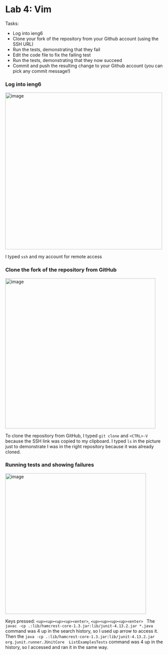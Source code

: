# Lab 4: Vim

Tasks:

- Log into ieng6
- Clone your fork of the repository from your Github account (using the SSH URL)
- Run the tests, demonstrating that they fail
- Edit the code file to fix the failing test
- Run the tests, demonstrating that they now succeed
- Commit and push the resulting change to your Github account (you can pick any commit message!)

### Log into ieng6

<img width="494" alt="image" src="https://github.com/DavidBrin/cse15l-lab-reports/assets/79377443/8ada9e71-e8fc-4fcf-839a-076b366e8170">

I typed `ssh` and my account for remote access

### Clone the fork of the repository from GitHub

<img width="473" alt="image" src="https://github.com/DavidBrin/cse15l-lab-reports/assets/79377443/080f19a5-c0a7-4fde-b000-c0335900cb8c">

To clone the repository from GitHub, I typed `git clone` and `<CTRL>-V` because the SSH link was copied to my clipboard. I typed `ls` in the picture just to demonstrate I was in the right repository because it was already cloned. 

### Running tests and showing failures

<img width="443" alt="image" src="https://github.com/DavidBrin/cse15l-lab-reports/assets/79377443/4fc0ba09-aae8-4779-8f91-116de7403a6f">

Keys pressed: `<up><up><up><up><enter>`, `<up><up><up><up><enter> `
The `javac -cp .:lib/hamcrest-core-1.3.jar:lib/junit-4.13.2.jar *.java `
command was 4 up in the search history, so I used up arrow to access it. 
Then the `java -cp .:lib/hamcrest-core-1.3.jar:lib/junit-4.13.2.jar org.junit.runner.JUnitCore 
ListExamplesTests` command was 4 up in the history, so I accessed and ran it in the same way.
